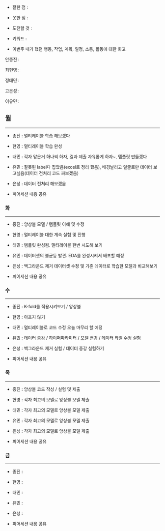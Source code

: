 - 잘한 점 : 

- 못한 점 : 
    
- 도전할 것 : 

- 키워드 : 

- 이번주 내가 했던 행동, 작업, 계획, 일정, 소통, 활동에 대한 회고

안종진 : 

최현영 : 

정태민 : 

고은성 : 

이유민 : 

## 월

---

- 종진 : 멀티레이블 학습 해보겠다
- 현영 : 멀티레이블 학습 완성
- 태민 : 각자 맡은거 하나씩 하자, 결과 제출 자유롭게 하자~, 템플릿 만들겠다
- 유민 : 잘못된 label다 잡았음(excel로 정리 했음), 배경날리고 얼굴로만 데이터 보고싶음(데이터 전처리 코드 짜보겠음)
- 은성 : 데이터 전처리 해보겠음

- 피어세션 내용 공유

### 화

---

- 종진 : 앙상블 모델 / 템플릿 이해 및 수정
- 현영 : 멀티레이블 대한 계속 실험 및 진행
- 태민 : 템플릿 완성됨. 멀티레이블 한번 시도해 보기
- 유민 : 데이터셋의 불균등 발견. EDA를 완성시켜서 배포할 예정
- 은성 : 백그라운드 제거 데이터셋 수정 및 기존 데이터로 학습한 모델과 비교해보기

- 피어세션 내용 공유
  
### 수

---

- 종진 : K-fold를 적용시켜보기 / 앙상블
- 현영 : 아프지 않기
- 태민 : 멀티레이블로 코드 수정 오늘 마무리 할 예정
- 유민 : 데이터 증강 / 하이퍼파라미터 / 모델 변경 / 데이터 라벨 수정 실험 
- 은성 : 백그라운드 제거 실험 / 데이터 증강 실험하기

- 피어세션 내용 공유

### 목

---

- 종진 : 앙상블 코드 작성 / 실험 및 제출
- 현영 : 각자 최고의 모델로 앙상블 모델 제출
- 태민 : 각자 최고의 모델로 앙상블 모델 제출
- 유민 : 각자 최고의 모델로 앙상블 모델 제출
- 은성 : 각자 최고의 모델로 앙상블 모델 제출

- 피어세션 내용 공유

### 금

---

- 종진 : 
- 현영 : 
- 태민 : 
- 유민 : 
- 은성 : 

- 피어세션 내용 공유
